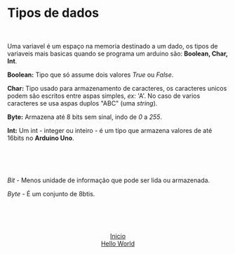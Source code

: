 # Tipos de dados
</br>

Uma variavel é um espaço na memoria destinado a um dado, os tipos de variaveis mais basicas quando se programa um arduino são: **Boolean, Char, Int**.

**Boolean:** Tipo que só assume dois valores *True* ou *False*.

**Char:** Tipo usado para armazenamento de caracteres, os caracteres unicos podem são escritos entre aspas simples, *ex:* 'A'. No caso de varios caracteres se usa aspas duplos "ABC" (uma *string*).

**Byte:** Armazena até 8 bits sem sinal, indo de *0* a *255*.

**Int:** Um int - integer ou inteiro - é um tipo que armazena valores de até 16bits no **Arduino Uno**.

</br></br></br>

*Bit* - Menos unidade de informação que pode ser lida ou armazenada.

*Byte* - É um conjunto de 8btis.

</br></br></br>

<p align="center">
<a href="https://github.com/kalNascimento/Arduino_para_iniciantes">Inicio</a>
</br>
<a href="https://github.com/kalNascimento/Arduino_para_iniciantes/blob/main/1%20-%20Hello%20World/Hello%20World.md"> Hello World </a>
</p>
